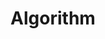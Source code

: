 ﻿---
layout: list
title: Algorithm
slug: algorithm
menu: false
submenu: false
order: 8
description: >
  알고리즘 풀이 삽질기
---
